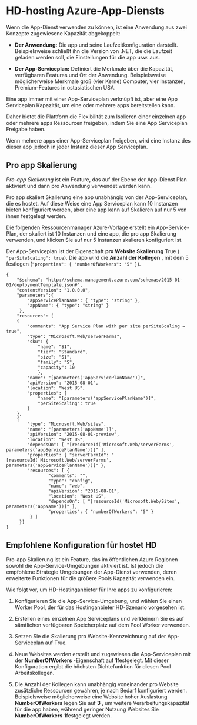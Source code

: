 <properties
    pageTitle="HD-hosting auf App-Verwaltungsdienst Azure | Microsoft Azure"
    description="HD-hosting Azure-App-Diensts"
    authors="btardif"
    manager="wpickett"
    editor=""
    services="app-service\web"
    documentationCenter=""/>

<tags
    ms.service="app-service-web"
    ms.workload="web"
    ms.tgt_pltfrm="na"
    ms.devlang="multiple"
    ms.topic="article"
    ms.date="10/24/2016"
    ms.author="byvinyal"/>

# <a name="high-density-hosting-on-azure-app-service"></a>HD-hosting Azure-App-Diensts

Wenn die App-Dienst verwenden zu können, ist eine Anwendung aus zwei Konzepte zugewiesene Kapazität abgekoppelt:

- **Der Anwendung:** Die app und seine Laufzeitkonfiguration darstellt. Beispielsweise schließt ihn die Version von .NET, die die Laufzeit geladen werden soll, die Einstellungen für die app usw. aus.

- **Der App-Serviceplan:** Definiert die Merkmale über die Kapazität, verfügbaren Features und Ort der Anwendung. Beispielsweise möglicherweise Merkmale groß (vier Kerne) Computer, vier Instanzen, Premium-Features in ostasiatischen USA.

Eine app immer mit einer App-Serviceplan verknüpft ist, aber eine App Serviceplan Kapazität, um eine oder mehrere apps bereitstellen kann.

Daher bietet die Plattform die Flexibilität zum Isolieren einer einzelnen app oder mehrere apps Ressourcen freigeben, indem Sie eine App Serviceplan Freigabe haben.

Wenn mehrere apps einer App-Serviceplan freigeben, wird eine Instanz des dieser app jedoch in jeder Instanz dieser App Serviceplan.

## <a name="per-app-scaling"></a>Pro app Skalierung
*Pro-app Skalierung* ist ein Feature, das auf der Ebene der App-Dienst Plan aktiviert und dann pro Anwendung verwendet werden kann.

Pro app skaliert Skalierung eine app unabhängig von der App-Serviceplan, die es hostet. Auf diese Weise eine App Serviceplan kann 10 Instanzen bieten konfiguriert werden, aber eine app kann auf Skalieren auf nur 5 von ihnen festgelegt werden.

Die folgenden Ressourcenmanager Azure-Vorlage erstellt ein App-Service-Plan, der skaliert ist 10 Instanzen und eine app, die pro app Skalierung verwenden, und klicken Sie auf nur 5 Instanzen skalieren konfiguriert ist.

Der App-Serviceplan ist der Eigenschaft **pro Website Skalierung** True ( `"perSiteScaling": true`). Die app wird die **Anzahl der Kollegen** , mit dem 5 festlegen (`"properties": { "numberOfWorkers": "5" }`).

    {
        "$schema": "http://schema.management.azure.com/schemas/2015-01-01/deploymentTemplate.json#",
        "contentVersion": "1.0.0.0",
        "parameters":{
            "appServicePlanName": { "type": "string" },
            "appName": { "type": "string" }
         },
        "resources": [
        {
            "comments": "App Service Plan with per site perSiteScaling = true",
            "type": "Microsoft.Web/serverFarms",
            "sku": {
                "name": "S1",
                "tier": "Standard",
                "size": "S1",
                "family": "S",
                "capacity": 10
                },
            "name": "[parameters('appServicePlanName')]",
            "apiVersion": "2015-08-01",
            "location": "West US",
            "properties": {
                "name": "[parameters('appServicePlanName')]",
                "perSiteScaling": true
            }
        },
        {
            "type": "Microsoft.Web/sites",
            "name": "[parameters('appName')]",
            "apiVersion": "2015-08-01-preview",
            "location": "West US",
            "dependsOn": [ "[resourceId('Microsoft.Web/serverFarms', parameters('appServicePlanName'))]" ],
            "properties": { "serverFarmId": "[resourceId('Microsoft.Web/serverFarms', parameters('appServicePlanName'))]" },
            "resources": [ {
                    "comments": "",
                    "type": "config",
                    "name": "web",
                    "apiVersion": "2015-08-01",
                    "location": "West US",
                    "dependsOn": [ "[resourceId('Microsoft.Web/Sites', parameters('appName'))]" ],
                    "properties": { "numberOfWorkers": "5" }
             } ]
         }]
    }


## <a name="recommended-configuration-for-high-density-hosting"></a>Empfohlene Konfiguration für hostet HD

Pro-app Skalierung ist ein Feature, das im öffentlichen Azure Regionen sowohl die App-Service-Umgebungen aktiviert ist. Ist jedoch die empfohlene Strategie Umgebungen der App-Dienst verwenden, deren erweiterte Funktionen für die größere Pools Kapazität verwenden ein.  

Wie folgt vor, um HD-Hostinganbieter für Ihre apps zu konfigurieren:

1. Konfigurieren Sie die App-Service-Umgebung, und wählen Sie einen Worker Pool, der für das Hostinganbieter HD-Szenario vorgesehen ist.

1. Erstellen eines einzelnen App Serviceplans und verkleinern Sie es auf sämtlichen verfügbaren Speicherplatz auf dem Pool Worker verwenden.

1. Setzen Sie die Skalierung pro Website-Kennzeichnung auf der App-Serviceplan auf True.

1. Neue Websites werden erstellt und zugewiesen die App-Serviceplan mit der **NumberOfWorkers** -Eigenschaft auf **1**festgelegt. Mit dieser Konfiguration ergibt die höchsten Dichtefunktion für diesen Pool Arbeitskollegen.

1. Die Anzahl der Kollegen kann unabhängig voneinander pro Website zusätzliche Ressourcen gewähren, je nach Bedarf konfiguriert werden. Beispielsweise möglicherweise eine Website hoher Auslastung **NumberOfWorkers** legen Sie auf **3** , um weitere Verarbeitungskapazität für die app haben, während geringer Nutzung Websites Sie **NumberOfWorkers** **1**festgelegt werden.
